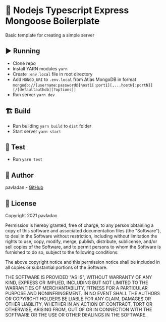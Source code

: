 # 🐣 Nodejs Typescript Express Mongoose Boilerplate
Basic template for creating a simple server

## ▶️ Running
- Clone repo
- Install YARN modules `yarn`
- Create `.env.local` file in root directory
- Add `MONGO_URI` to `.env.local` from Atlas MongoDB in format `mongodb://[username:password@]host1[:port1][,...hostN[:portN]][/[defaultauthdb][?options]]`
- Run server `yarn dev`

## 🏗️ Build
- Run building `yarn build` to `dist` folder
- Start server `yarn start`

## 🧪 Test
- Run `yarn test`

## 🎩 Author
pavladan - [GitHub](https://github.com/pavladan)

## 📜 License
Copyright 2021 pavladan

Permission is hereby granted, free of charge, to any person obtaining a copy of this software and associated documentation files (the "Software"), to deal in the Software without restriction, including without limitation the rights to use, copy, modify, merge, publish, distribute, sublicense, and/or sell copies of the Software, and to permit persons to whom the Software is furnished to do so, subject to the following conditions:

The above copyright notice and this permission notice shall be included in all copies or substantial portions of the Software.

THE SOFTWARE IS PROVIDED "AS IS", WITHOUT WARRANTY OF ANY KIND, EXPRESS OR IMPLIED, INCLUDING BUT NOT LIMITED TO THE WARRANTIES OF MERCHANTABILITY, FITNESS FOR A PARTICULAR PURPOSE AND NONINFRINGEMENT. IN NO EVENT SHALL THE AUTHORS OR COPYRIGHT HOLDERS BE LIABLE FOR ANY CLAIM, DAMAGES OR OTHER LIABILITY, WHETHER IN AN ACTION OF CONTRACT, TORT OR OTHERWISE, ARISING FROM, OUT OF OR IN CONNECTION WITH THE SOFTWARE OR THE USE OR OTHER DEALINGS IN THE SOFTWARE.